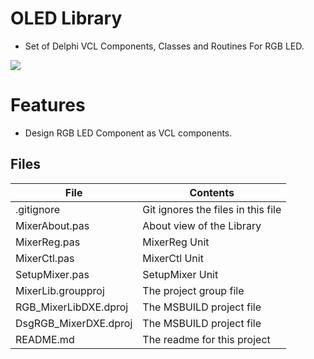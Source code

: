 # OLED Library
- Set of Delphi VCL Components, Classes and Routines For RGB LED. 

![](RGB_MixerLib.png) 



# Features  

- Design RGB LED Component as VCL components.



## Files

| File | Contents | 
| --- | --- |
| .gitignore | Git ignores the files in this file |
| MixerAbout.pas | About view of the Library |
| MixerReg.pas |MixerReg Unit | 
| MixerCtl.pas| MixerCtl Unit |
| SetupMixer.pas |SetupMixer Unit |
| MixerLib.groupproj | The project group file |
| RGB_MixerLibDXE.dproj | The MSBUILD project file |
| DsgRGB_MixerDXE.dproj | The MSBUILD project file |
| README.md | The readme for this project |

